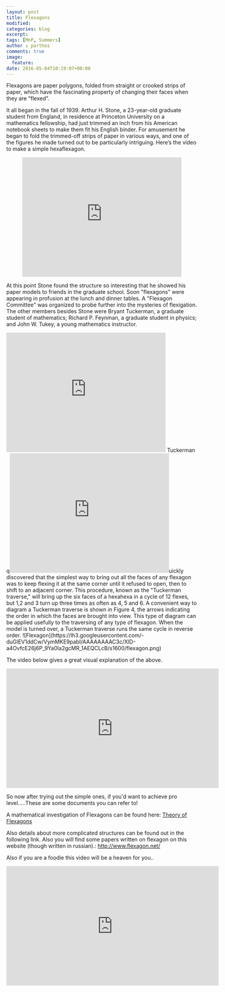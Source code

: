 ```yaml
---
layout: post
title: Flexagons
modified:
categories: blog
excerpt:
tags: [MnP, Summers]
author : parthos
comments: true
image:
  feature:
date: 2016-05-04T10:19:07+00:00
---
```


Flexagons are paper polygons, folded from straight or crooked strips of paper, which have the fascinating property of changing their faces when they are “flexed”.

It all began in the fall of 1939. Arthur H. Stone, a 23-year-old graduate student from England, in residence at Princeton University on a mathematics fellowship, had just trimmed an inch from his American notebook sheets to make them fit his English binder. For amusement he began to fold the trimmed-off strips of paper in various ways, and one of the figures he made turned out to be particularly intriguing.
Here’s the video to make a simple hexaflexagon.
<center> <iframe width="420" height="315" src="https://www.youtube.com/embed/VIVIegSt81k" frameborder="0" allowfullscreen></iframe>
</center>

At this point Stone found the structure so interesting that he showed his paper models to friends in the graduate school. Soon "flexagons" were appearing in profusion at the lunch and dinner tables. A "Flexagon Committee" was organized to probe further into the mysteries of flexigation. The other members besides Stone were Bryant Tuckerman, a graduate student of mathematics; Richard P. Feynman, a graduate student in physics; and John W. Tukey, a young mathematics instructor.
<iframe width="420" height="315" src="https://www.youtube.com/embed/VIVIegSt81k" frameborder="0" allowfullscreen></iframe>
Tuckerman q<iframe width="420" height="315" src="https://www.youtube.com/embed/VIVIegSt81k" frameborder="0" allowfullscreen></iframe>uickly discovered that the simplest way to bring out all the faces of any flexagon was to keep flexing it at the same corner until it refused to open, then to shift to an adjacent corner. This procedure, known as the "Tuckerman traverse," will bring up the six faces of a hexahexa in a cycle of 12 flexes, but 1,2 and 3 turn up three times as often as 4, 5 and 6. A convenient way to diagram a Tuckerman traverse is shown in Figure 4, the arrows indicating the order in which the faces are brought into view. This type of diagram can be applied usefully to the traversing of any type of flexagon. When the model is turned over, a Tuckerman traverse runs the same cycle in reverse order.
![Flexagon](https://lh3.googleusercontent.com/-duGlEV1ddCw/VymMKE9pabI/AAAAAAAAC3c/XlD-a4OvfcE26j6P_9Ya0Ia2gcMR_1AEQCLcB/s1600/flexagon.png)

The video below gives a great visual explanation of the above.
<center> <iframe width="560" height="315" src="https://www.youtube.com/embed/paQ10POrZh8" frameborder="0" allowfullscreen></iframe>
</center>

So now after trying out the simple ones, if you'd want to achieve pro level…..These are some documents you can refer to!

A mathematical investigation of Flexagons can be found here: [Theory of Flexagons](http://delta.cs.cinvestav.mx/~mcintosh/comun/tflexagon/tflexagon.pdf)

Also details about more complicated structures can be found out in the following link. Also you will find some papers written on flexagon on this website (though written in russian).: http://www.flexagon.net/



Also if you are a foodie this video will be a heaven for you..
<center>
<iframe width="560" height="315" src="https://www.youtube.com/embed/GTwrVAbV56o" frameborder="0" allowfullscreen></iframe>
</center>

